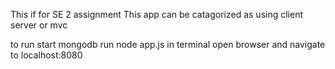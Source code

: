 This if for SE 2 assignment
This app can be catagorized as using client server or mvc

to run
	start mongodb
	run node app.js in terminal
	open browser and navigate to localhost:8080
